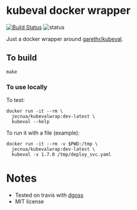 # kubeval docker wrapper

[![Build Status](https://travis-ci.org/jecnua/kubevalwrap.svg?branch=master)](https://travis-ci.org/jecnua/kubevalwrap)
![status](https://img.shields.io/badge/project_status-active-green.svg)

Just a docker wrapper around [garethr/kubeval](https://github.com/garethr/kubeval).

## To build

    make

### To use locally

To test:

    docker run -it --rm \
      jecnua/kubevalwrap:dev-latest \
      kubeval --help

To run it with a file (example):

    docker run -it --rm -v $PWD:/tmp \
      jecnua/kubevalwrap:dev-latest \
      kubeval -v 1.7.0 /tmp/deploy_svc.yaml

# Notes

- Tested on travis with [dgoss](https://github.com/aelsabbahy/goss/tree/master/extras/dgoss)
- MIT license
